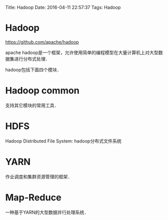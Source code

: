 Title: Hadoop
Date: 2016-04-11 22:57:37
Tags: Hadoop



# Hadoop

<https://github.com/apache/hadoop>

apache hadoop是一个框架，允许使用简单的编程模型在大量计算机上对大型数据集进行分布式处理．

hadoop包括下面四个模块．

# Hadoop common

支持其它模块的常用工具．

# HDFS

Hadoop Distributed File System: hadoop分布式文件系统

# YARN

作业调度和集群资源管理的框架．

# Map-Reduce

一种基于YARN的大型数据并行处理系统．

